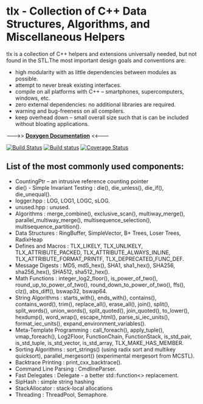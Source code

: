 # tlx - Collection of C++ Data Structures, Algorithms, and Miscellaneous Helpers

tlx is a collection of C++ helpers and extensions universally needed, but not found in the STL.The most important design goals and conventions are:

- high modularity with as little dependencies between modules as possible.
- attempt to never break existing interfaces.
- compile on all platforms with C++ – smartphones, supercomputers, windows, etc.
- zero external dependencies: no additional libraries are required.
- warning and bug-freeness on all compilers.
- keep overhead down – small overall size such that is can be included without bloating applications.

--->> **[Doxygen Documentation](https://tlx.github.io/)** <<---

[![Build Status](https://travis-ci.org/tlx/tlx.svg?branch=master)](https://travis-ci.org/tlx/tlx)
[![Build status](https://ci.appveyor.com/api/projects/status/xxwj7usfjfs3h9id/branch/master?svg=true)](https://ci.appveyor.com/project/bingmann/tlx/branch/master)
[![Coverage Status](https://coveralls.io/repos/github/tlx/tlx/badge.svg)](https://coveralls.io/github/tlx/tlx)

## List of the most commonly used components:

- CountingPtr – an intrusive reference counting pointer
- die() - Simple Invariant Testing : die(), die_unless(), die_if(), die_unequal().
- logger.hpp : LOG, LOG1, LOGC, sLOG.
- unused.hpp : unused.
- Algorithms : merge_combine(), exclusive_scan(), multiway_merge(), parallel_multiway_merge(), multisequence_selection(), multisequence_partition().
- Data Structures : RingBuffer, SimpleVector, B+ Trees, Loser Trees, RadixHeap
- Defines and Macros : TLX_LIKELY, TLX_UNLIKELY, TLX_ATTRIBUTE_PACKED, TLX_ATTRIBUTE_ALWAYS_INLINE, TLX_ATTRIBUTE_FORMAT_PRINTF, TLX_DEPRECATED_FUNC_DEF.
- Message Digests : MD5, md5_hex(), SHA1, sha1_hex(), SHA256, sha256_hex(), SHA512, sha512_hex().
- Math Functions : integer_log2_floor(), is_power_of_two(), round_up_to_power_of_two(), round_down_to_power_of_two(), ffs(), clz(), abs_diff(), bswap32, bswap64.
- String Algorithms : starts_with(), ends_with(), contains(), contains_word(), trim(), replace_all(), erase_all(), join(), split(), split_words(), union_words(), split_quoted(), join_quoted(), to_lower(), hexdump(), word_wrap(), escape_html(), parse_si_iec_units(), format_iec_units(), expand_environment_variables().
- Meta-Template Programming : call_foreach(), apply_tuple(), vmap_foreach(), Log2Floor, FunctionChain, FunctionStack, is_std_pair, is_std_tuple, is_std_vector, is_std_array, TLX_MAKE_HAS_MEMBER.
- Sorting Algorithms : sort_strings() (using radix sort and multikey quicksort), parallel_mergesort() (experimental mergesort from MCSTL).
- Backtrace Printing : print_cxx_backtrace().
- Command Line Parsing : CmdlineParser.
- Fast Delegates : Delegate - a better std::function<> replacement.
- SipHash : simple string hashing
- StackAllocator : stack-local allocations
- Threading : ThreadPool, Semaphore.
